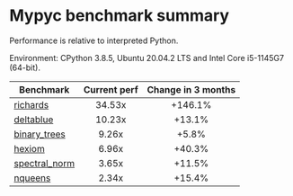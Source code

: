 # Mypyc benchmark summary

Performance is relative to interpreted Python.

Environment: CPython 3.8.5, Ubuntu 20.04.2 LTS and Intel Core i5-1145G7 (64-bit).

| Benchmark | Current perf | Change in 3 months |
| --- | :---: | :---: |
| [richards](benchmarks/richards.md) | 34.53x | +146.1% |
| [deltablue](benchmarks/deltablue.md) | 10.23x | +13.1% |
| [binary_trees](benchmarks/binary_trees.md) | 9.26x | +5.8% |
| [hexiom](benchmarks/hexiom.md) | 6.96x | +40.3% |
| [spectral_norm](benchmarks/spectral_norm.md) | 3.65x | +11.5% |
| [nqueens](benchmarks/nqueens.md) | 2.34x | +15.4% |
